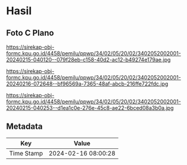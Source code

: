 # Hasil

## Foto C Plano

https://sirekap-obj-formc.kpu.go.id/4458/pemilu/ppwp/34/02/05/20/02/3402052002001-20240215-040120--079f28eb-c158-40d2-ac12-b49274e179ae.jpg

https://sirekap-obj-formc.kpu.go.id/4458/pemilu/ppwp/34/02/05/20/02/3402052002001-20240216-072648--bf96569a-7365-48af-abcb-216ffe722fdc.jpg

https://sirekap-obj-formc.kpu.go.id/4458/pemilu/ppwp/34/02/05/20/02/3402052002001-20240215-040253--d1ea1c0e-276e-45c8-ae22-6bced08a3b0a.jpg


## Metadata

| Key        | Value               |
| ---------- | ------------------- |
| Time Stamp | 2024-02-16 08:00:28 |



